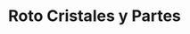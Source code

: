 ---
title: "Roto Cristales y Partes"
url: /tijuana/roto-cristales-y-partes/
shop: reparación de automóviles
---